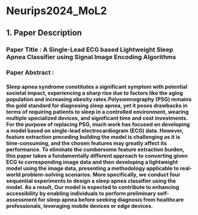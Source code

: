 # Neurips2024_MoL2

## 1. Paper Description

### Paper Title : A Single-Lead ECG based Lightweight Sleep Apnea Classifier using Signal Image Encoding Algorithms
### Paper Abstract : 
#### Sleep apnea syndrome constitutes a significant symptom with potential societal impact, experiencing a sharp rise due to factors like the aging population and increasing obesity rates.Polysomnography (PSG) remains the gold standard for diagnosing sleep apnea, yet it poses drawbacks in terms of requiring patients to sleep in a controlled environment, wearing multiple specialized devices, and significant time and cost investments. For the purpose of replacing PSG, much work has focused on developing a model based on single-lead electrocardiogram (ECG) data. However, feature extraction preceding building the model is challenging as it is time-consuming, and the chosen features may greatly affect its performance. To eliminate the cumbersome feature extraction burden, this paper takes a fundamentally different approach to converting given ECG to corresponding image data and then developing a lightweight model using the image data, presenting a methodology applicable to real-world problem-solving scenarios. More specifically, we conduct four sequential experiments to design a sleep apnea classifier using the model. As a result, Our model is expected to contribute to enhancing accessibility by enabling individuals to perform preliminary self-assessment for sleep apnea before seeking diagnosis from healthcare professionals, leveraging mobile devices or edge devices.

